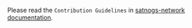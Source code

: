Please read the `Contribution Guidelines` in [satnogs-network documentation](http://docs.satnogs.org/network/contribute.html).
